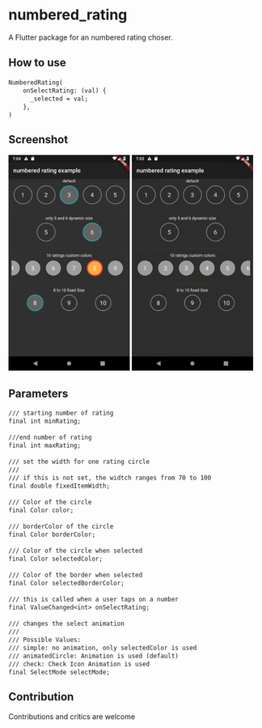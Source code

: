 # numbered_rating

A Flutter package for an numbered rating choser.

## How to use

    NumberedRating(
        onSelectRating: (val) {
          _selected = val;
        },
    )

## Screenshot

<img src="https://github.com/autlunatic/flutter_numbered_rating/blob/master/screenshots/example.png?raw=true" width="240"/>
<img src="https://github.com/autlunatic/flutter_numbered_rating/blob/master/screenshots/screen.gif?raw=true" width="240"/>

## Parameters

    /// starting number of rating
    final int minRating;

    ///end number of rating
    final int maxRating;

    /// set the width for one rating circle
    ///
    /// if this is not set, the widtch ranges from 70 to 100
    final double fixedItemWidth;

    /// Color of the circle
    final Color color;

    /// borderColor of the circle
    final Color borderColor;

    /// Color of the circle when selected
    final Color selectedColor;

    /// Color of the border when selected
    final Color selectedBorderColor;

    /// this is called when a user taps on a number
    final ValueChanged<int> onSelectRating;

    /// changes the select animation
    ///
    /// Possible Values:
    /// simple: no animation, only selectedColor is used
    /// animatedCircle: Animation is used (default)
    /// check: Check Icon Animation is used
    final SelectMode selectMode;

## Contribution

Contributions and critics are welcome
